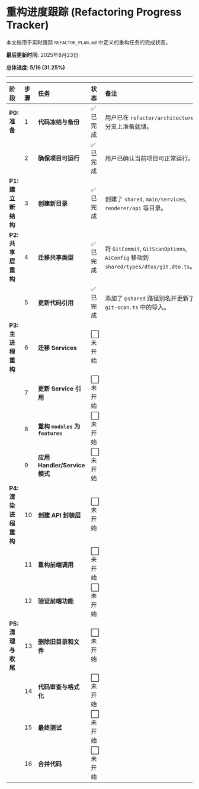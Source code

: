 # 重构进度跟踪 (Refactoring Progress Tracker)

本文档用于实时跟踪 `REFACTOR_PLAN.md` 中定义的重构任务的完成状态。

**最后更新时间:** 2025年8月23日

**总体进度: 5/16 (31.25%)**

---

| 阶段 | 步骤 | 任务 | 状态 | 备注 |
| :--- | :--- | :--- | :--- | :--- |
| **P0: 准备** | 1 | **代码冻结与备份** | ✅ 已完成 | 用户已在 `refactor/architecture` 分支上准备就绪。 |
| | 2 | **确保项目可运行** | ✅ 已完成 | 用户已确认当前项目可正常运行。 |
| **P1: 建立新结构** | 3 | **创建新目录** | ✅ 已完成 | 创建了 `shared`, `main/services`, `renderer/api` 等目录。 |
| **P2: 共享层重构** | 4 | **迁移共享类型** | ✅ 已完成 | 将 `GitCommit`, `GitScanOptions`, `AiConfig` 移动到 `shared/types/dtos/git.dto.ts`。 |
| | 5 | **更新代码引用** | ✅ 已完成 | 添加了 `@shared` 路径别名并更新了 `git-scan.ts` 中的导入。 |
| **P3: 主进程重构** | 6 | **迁移 Services** | ⬜️ 未开始 |  |
| | 7 | **更新 Service 引用** | ⬜️ 未开始 |  |
| | 8 | **重构 `modules` 为 `features`** | ⬜️ 未开始 |  |
| | 9 | **应用 Handler/Service 模式** | ⬜️ 未开始 |  |
| **P4: 渲染进程重构** | 10 | **创建 API 封装层** | ⬜️ 未开始 |  |
| | 11 | **重构前端调用** | ⬜️ 未开始 |  |
| | 12 | **验证前端功能** | ⬜️ 未开始 |  |
| **P5: 清理与收尾** | 13 | **删除旧目录和文件** | ⬜️ 未开始 |  |
| | 14 | **代码审查与格式化** | ⬜️ 未开始 |  |
| | 15 | **最终测试** | ⬜️ 未开始 |  |
| | 16 | **合并代码** | ⬜️ 未开始 |  |